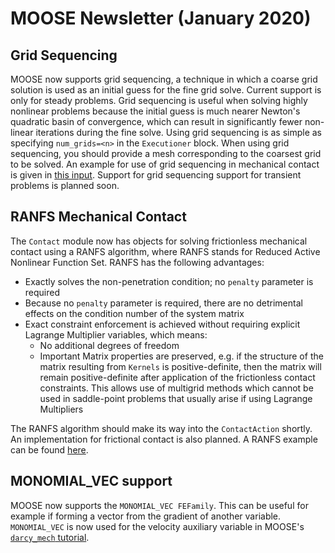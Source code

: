# MOOSE Newsletter (January 2020)

## Grid Sequencing

MOOSE now supports grid sequencing, a technique in which a coarse grid solution
is used as an initial guess for the fine grid solve. Current support is only for
steady problems. Grid sequencing is useful
when solving highly nonlinear problems because the initial guess is much nearer
Newton's quadratic basin of convergence, which can result in significantly fewer
non-linear iterations during the fine solve. Using grid sequencing is as simple
as specifying `num_grids=<n>` in the `Executioner` block. When using grid
sequencing, you should provide a mesh corresponding to the coarsest grid to be
solved. An example for use of grid sequencing in mechanical contact is given in
[this input](bouncing-block-contact/grid-sequencing/grid-sequencing.i). Support
for grid sequencing support for transient problems is planned
soon.

## RANFS Mechanical Contact

The `Contact` module now has objects for solving frictionless mechanical contact using a
RANFS algorithm, where RANFS stands for Reduced Active Nonlinear Function
Set. RANFS has the following advantages:

- Exactly solves the non-penetration condition; no `penalty` parameter is
  required
- Because no `penalty` parameter is required, there are no detrimental effects
  on the condition number of the system matrix
- Exact constraint enforcement is achieved without requiring explicit Lagrange
  Multiplier variables, which means:
    - No additional degrees of freedom
    - Important Matrix properties are preserved, e.g. if the structure of the matrix
      resulting from `Kernels` is positive-definite, then the matrix
      will remain positive-definite after application of the frictionless
      contact constraints. This allows use of multigrid methods which cannot be
      used in saddle-point problems that usually arise if using Lagrange
      Multipliers

The RANFS algorithm should make its way into the `ContactAction` shortly. An
implementation for frictional contact is also planned. A RANFS example can be
found [here](bouncing-block-contact/bouncing-block-ranfs.i).

## MONOMIAL_VEC support

MOOSE now supports the `MONOMIAL_VEC FEFamily`. This can be useful for example
if forming a vector from the gradient of another variable. `MONOMIAL_VEC` is now
used for the velocity auxiliary variable in MOOSE's
[`darcy_mech` tutorial](darcy_thermo_mech/step04_velocity_aux/problems/step4.i).

